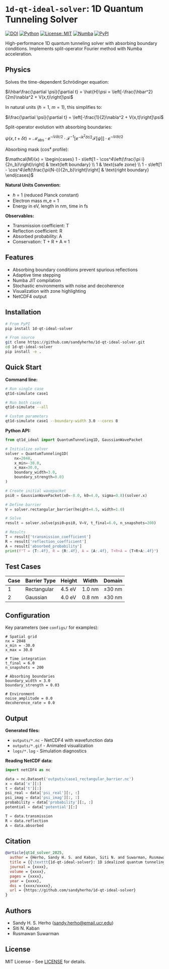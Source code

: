 # `1d-qt-ideal-solver`: 1D Quantum Tunneling Solver

[![DOI](https://zenodo.org/badge/1072081371.svg)](https://doi.org/10.5281/zenodo.17299767)
[![Python](https://img.shields.io/badge/python-3.8%2B-blue.svg)](https://www.python.org/downloads/)
[![License: MIT](https://img.shields.io/badge/License-MIT-yellow.svg)](https://opensource.org/licenses/MIT)
[![Numba](https://img.shields.io/badge/accelerated-numba-orange.svg)](https://numba.pydata.org/)
[![PyPI](https://img.shields.io/pypi/v/1d-qt-ideal-solver.svg)](https://pypi.org/project/1d-qt-ideal-solver/)

High-performance 1D quantum tunneling solver with absorbing boundary conditions. Implements split-operator Fourier method with Numba acceleration.

## Physics

Solves the time-dependent Schrödinger equation:

$i\hbar\frac{\partial \psi}{\partial t} = \hat{H}\psi = \left[-\frac{\hbar^2}{2m}\nabla^2 + V(x,t)\right]\psi$

In natural units ($\hbar = 1$, $m = 1$), this simplifies to:

$i\frac{\partial \psi}{\partial t} = \left[-\frac{1}{2}\nabla^2 + V(x,t)\right]\psi$

Split-operator evolution with absorbing boundaries:

$\psi(x, t+\delta t) = \mathcal{M}_{\text{abs}} \cdot e^{-iV\delta t/2} \cdot \mathcal{F}^{-1}\left[e^{-ik^2\delta t/2}\mathcal{F}[\psi]\right] \cdot e^{-iV\delta t/2}$

Absorbing mask (cos⁴ profile):

$\mathcal{M}(x) = \begin{cases}
1 - s\left[1 - \cos^4\left(\frac{\pi i}{2n_b}\right)\right] & \text{left boundary} \\
1 & \text{safe zone} \\
1 - s\left[1 - \cos^4\left(\frac{\pi(N-i)}{2n_b}\right)\right] & \text{right boundary}
\end{cases}$

**Natural Units Convention:**
- ℏ = 1 (reduced Planck constant)
- Electron mass m_e = 1
- Energy in eV, length in nm, time in fs

**Observables:**
- Transmission coefficient: T
- Reflection coefficient: R
- Absorbed probability: A
- Conservation: T + R + A ≈ 1

## Features

- Absorbing boundary conditions prevent spurious reflections
- Adaptive time stepping
- Numba JIT compilation
- Stochastic environments with noise and decoherence
- Visualization with zone highlighting
- NetCDF4 output

## Installation

```bash
# From PyPI
pip install 1d-qt-ideal-solver

# From source
git clone https://github.com/sandyherho/1d-qt-ideal-solver.git
cd 1d-qt-ideal-solver
pip install -e .
```

## Quick Start

**Command line:**
```bash
# Run single case
qt1d-simulate case1

# Run both cases
qt1d-simulate --all

# Custom parameters
qt1d-simulate case1 --boundary-width 3.0 --cores 8
```

**Python API:**
```python
from qt1d_ideal import QuantumTunneling1D, GaussianWavePacket

# Initialize solver
solver = QuantumTunneling1D(
    nx=2048, 
    x_min=-30.0,
    x_max=30.0,
    boundary_width=3.0,
    boundary_strength=0.03
)

# Create initial wavepacket
psi0 = GaussianWavePacket(x0=-8.0, k0=4.0, sigma=0.8)(solver.x)

# Define barrier
V = solver.rectangular_barrier(height=4.5, width=1.0)

# Solve
result = solver.solve(psi0=psi0, V=V, t_final=6.0, n_snapshots=200)

# Results
T = result['transmission_coefficient']
R = result['reflection_coefficient']
A = result['absorbed_probability']
print(f"T = {T:.4f}, R = {R:.4f}, A = {A:.4f}, T+R+A = {T+R+A:.4f}")
```

## Test Cases

| Case | Barrier Type | Height | Width | Domain |
|------|--------------|--------|-------|--------|
| 1 | Rectangular | 4.5 eV | 1.0 nm | ±30 nm |
| 2 | Gaussian | 4.0 eV | 0.8 nm | ±30 nm |

## Configuration

Key parameters (see `configs/` for examples):

```text
# Spatial grid
nx = 2048
x_min = -30.0
x_max = 30.0

# Time integration
t_final = 6.0
n_snapshots = 200

# Absorbing boundaries
boundary_width = 3.0
boundary_strength = 0.03

# Environment
noise_amplitude = 0.0
decoherence_rate = 0.0
```

## Output

**Generated files:**
- `outputs/*.nc` - NetCDF4 with wavefunction data
- `outputs/*.gif` - Animated visualization
- `logs/*.log` - Simulation diagnostics

**Reading NetCDF data:**
```python
import netCDF4 as nc

data = nc.Dataset('outputs/case1_rectangular_barrier.nc')
x = data['x'][:]
t = data['t'][:]
psi_real = data['psi_real'][:, :]
psi_imag = data['psi_imag'][:, :]
probability = data['probability'][:, :]
potential = data['potential'][:]

T = data.transmission
R = data.reflection
A = data.absorbed
```

## Citation

```bibtex
@article{qt1d_solver_2025,
  author = {Herho, Sandy H. S. and Kaban, Siti N. and Suwarman, Rusmawan},
  title = {{\texttt{1d-qt-ideal-solver}: 1D idealized quantum tunneling solver with absorbing boundaries}},
  journal = {xxxx},
  volume = {xxxx},
  pages = {xxxx},
  year = {xxxx},
  doi = {xxxx/xxxxx},
  url = {https://github.com/sandyherho/1d-qt-ideal-solver}
}
```

## Authors

- Sandy H. S. Herho (sandy.herho@email.ucr.edu)
- Siti N. Kaban
- Rusmawan Suwarman

## License

MIT License - See [LICENSE](LICENSE) for details.
